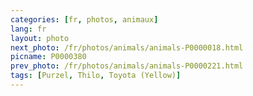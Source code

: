 ```yaml
---
categories: [fr, photos, animaux]
lang: fr
layout: photo
next_photo: /fr/photos/animals/animals-P0000018.html
picname: P0000380
prev_photo: /fr/photos/animals/animals-P0000221.html
tags: [Purzel, Thilo, Toyota (Yellow)]
---
```

